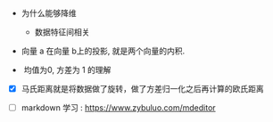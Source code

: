 
*  为什么能够降维
   *  数据特征间相关
   
*  向量 a 在向量 b上的投影, 就是两个向量的内积.

*  均值为0, 方差为 1 的理解

- [x] 马氏距离就是将数据做了旋转，做了方差归一化之后再计算的欧氏距离

- [ ] markdown 学习 : https://www.zybuluo.com/mdeditor

